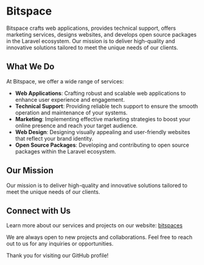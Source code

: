 # Bitspace

Bitspace crafts web applications, provides technical support, offers marketing services, designs websites, and develops open source packages in the Laravel ecosystem. Our mission is to deliver high-quality and innovative solutions tailored to meet the unique needs of our clients.


## What We Do

At Bitspace, we offer a wide range of services:

- **Web Applications**: Crafting robust and scalable web applications to enhance user experience and engagement.
- **Technical Support**: Providing reliable tech support to ensure the smooth operation and maintenance of your systems.
- **Marketing**: Implementing effective marketing strategies to boost your online presence and reach your target audience.
- **Web Design**: Designing visually appealing and user-friendly websites that reflect your brand identity.
- **Open Source Packages**: Developing and contributing to open source packages within the Laravel ecosystem.

## Our Mission

Our mission is to deliver high-quality and innovative solutions tailored to meet the unique needs of our clients.

## Connect with Us

Learn more about our services and projects on our website: [bitspaces](https://bitspaces.software)

We are always open to new projects and collaborations. Feel free to reach out to us for any inquiries or opportunities.

Thank you for visiting our GitHub profile!

